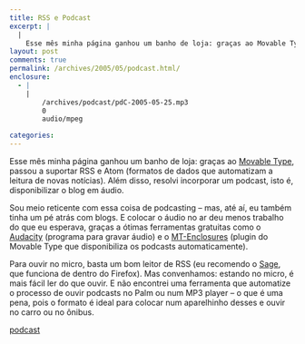 ```yaml
---
title: RSS e Podcast
excerpt: |
  |
    Esse mês minha página ganhou um banho de loja: graças ao Movable Type, passou a suportar RSS e Atom (formatos de dados que automatizam a leitura de novas notícias). Além disso, resolvi incorporar um podcast, isto é, disponibilizar o blog...
layout: post
comments: true
permalink: /archives/2005/05/podcast.html/
enclosure:
  - |
    |
        /archives/podcast/pdC-2005-05-25.mp3
        0
        audio/mpeg

categories:
---
```

Esse mês minha página ganhou um banho de loja: graças ao [Movable Type][1], passou a suportar RSS e Atom (formatos de dados que automatizam a leitura de novas notícias). Além disso, resolvi incorporar um podcast, isto é, disponibilizar o blog em áudio.

Sou meio reticente com essa coisa de podcasting &#8211; mas, até aí, eu também tinha um pé atrás com blogs. E colocar o áudio no ar deu menos trabalho do que eu esperava, graças a ótimas ferramentas gratuitas como o [Audacity][2] (programa para gravar áudio) e o [MT-Enclosures][3] (plugin do Movable Type que disponibiliza os podcasts automaticamente).

Para ouvir no micro, basta um bom leitor de RSS (eu recomendo o [Sage][4], que funciona de dentro do Firefox). Mas convenhamos: estando no micro, é mais fácil ler do que ouvir. E não encontrei uma ferramenta que automatize o processo de ouvir podcasts no Palm ou num MP3 player &#8211; o que é uma pena, pois o formato é ideal para colocar num aparelhinho desses e ouvir no carro ou no ônibus.

<div class="podcast">
  <a href="/archives/podcast/pdC-2005-05-25.mp3">podcast</a>
</div></p>

 [1]: http://www.movabletype.org/
 [2]: http://audacity.sourceforge.net/
 [3]: http://brandon.fuller.name/archives/hacks/mtenclosures/
 [4]: http://sage.mozdev.org/
